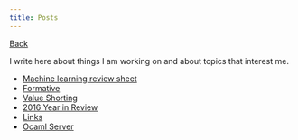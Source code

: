 ```yaml
---  
title: Posts
--- 
```


[Back](/)

I write here about things I am working on and about topics that interest me.

- <a href="ml_final_review.pdf" target="_blank">Machine learning review sheet</a>
- <a href="formative.html" target="_blank">Formative</a>
- <a href="value-shorting.html" target="_blank">Value Shorting</a>
- <a href="year_in_review_16.html" target="_blank">2016 Year in Review</a>
- <a href="links.html" target="_blank">Links</a>
- <a href="ocaml_server.html" target="_blank">Ocaml Server</a>
